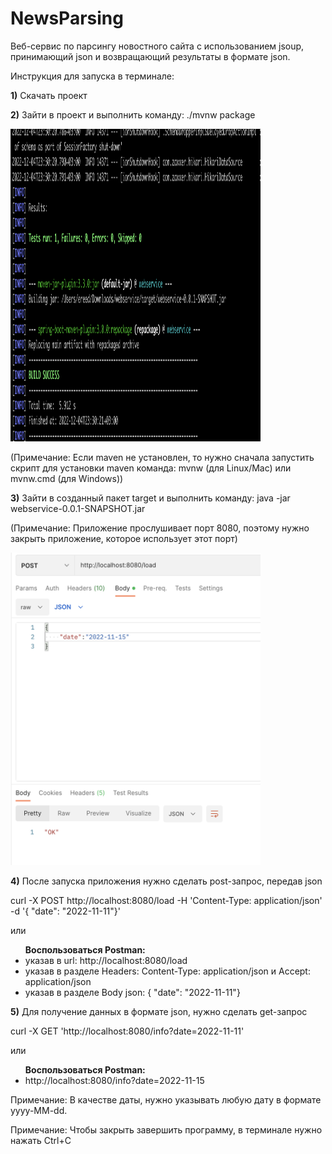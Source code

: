 # NewsParsing
Веб-сервис по парсингу новостного сайта с использованием jsoup, принимающий json и возвращающий результаты в формате json.

Инструкция для запуска в терминале:

<b>1)</b> Скачать проект

<b>2)</b> Зайти в проект и выполнить команду: ./mvnw package
<p><img src="https://github.com/RatmirGR/NewsParsing/blob/main/2.png" width="400" height="500"/></p>
<p>(Примечание: Если maven не установлен, то нужно сначала запустить скрипт для установки maven команда: mvnw (для Linux/Mac) или mvnw.cmd (для Windows))</p>

<b>3)</b> Зайти в созданный пакет target и выполнить команду: java -jar webservice-0.0.1-SNAPSHOT.jar
<p>(Примечание: Приложение прослушивает порт 8080, поэтому нужно закрыть приложение, которое использует этот порт)</p>
<p><img src="https://github.com/RatmirGR/NewsParsing/blob/main/1.png" width="400" height="500"/></p>

<b>4)</b> После запуска приложения нужно сделать post-запрос, передав json
  <p>curl -X POST http://localhost:8080/load -H 'Content-Type: application/json' -d '{ "date": "2022-11-11"}'</p>
<p>или</p>
<ul><b>Воспользоваться Postman:</b>
    <li> указав в url: http://localhost:8080/load</li>
    <li> указав в разделе Headers: Content-Type: application/json и Accept: application/json
    </li>
    <li> указав в разделе Body json: { "date": "2022-11-11"}</li>
</ul>


<b>5)</b> Для получение данных в формате json, нужно сделать get-запрос
  <p>curl -X GET 'http://localhost:8080/info?date=2022-11-11'</p>
<p>или</p>
  <ul><b>Воспользоваться Postman:</b>
    <li>http://localhost:8080/info?date=2022-11-15</li>
  </ul>


<p>Примечание: В качестве даты, нужно указывать любую дату в формате yyyy-MM-dd.</p>
<p>Примечание: Чтобы закрыть завершить программу, в терминале нужно нажать Ctrl+C</p>
